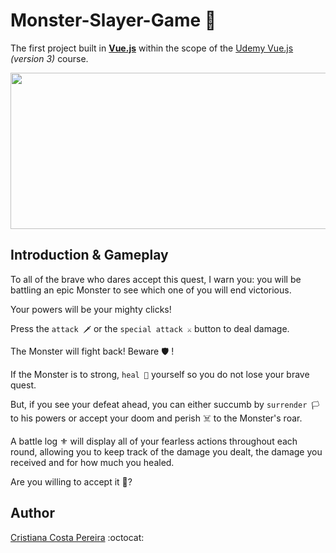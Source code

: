 # Monster-Slayer-Game :bow_and_arrow:
The first project built in <ins>**Vue.js**</ins> within the scope of the <ins>Udemy Vue.js</ins> *(version 3)* course.

<img src="https://cdn.pixabay.com/photo/2015/10/30/18/14/dragon-1014565_960_720.jpg" width="1000" height="250">

## Introduction & Gameplay
To all of the brave who dares accept this quest, I warn you: you will be battling an epic Monster to see which one of you will end victorious.

Your powers will be your mighty clicks!

Press the `attack 🗡️` or the `special attack ⚔️` button to deal damage.

The Monster will fight back! Beware 🛡️ !

If the Monster is to strong, `heal 🍖` yourself so you do not lose your brave quest.

But, if you see your defeat ahead, you can either succumb by `surrender 🏳️` to his powers or accept your doom and perish ☠️ to the Monster's roar.

A battle log ⚜️ will display all of your fearless actions throughout each round, allowing you to keep track of the damage you dealt, the damage you received and for how much you healed.

Are you willing to accept it 📜?

## Author
[Cristiana Costa Pereira](https://github.com/CristianaCostaPereira) :octocat:
